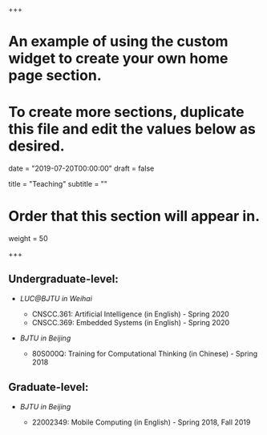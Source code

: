 +++
# An example of using the custom widget to create your own home page section.
# To create more sections, duplicate this file and edit the values below as desired.

date = "2019-07-20T00:00:00"
draft = false

title = "Teaching"
subtitle = ""

# Order that this section will appear in.
weight = 50

+++

## Undergraduate-level: 

* _LUC@BJTU in Weihai_

  * CNSCC.361: Artificial Intelligence (in English) - Spring 2020
  * CNSCC.369: Embedded Systems (in English) - Spring 2020

* _BJTU in Beijing_

  * 80S000Q: Training for Computational Thinking (in Chinese) - Spring 2018 

## Graduate-level: 

* _BJTU in Beijing_

  * 22002349: Mobile Computing (in English) - Spring 2018, Fall 2019 